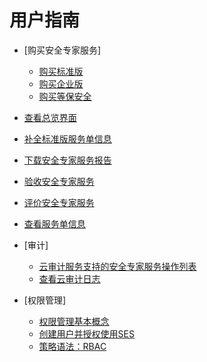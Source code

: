 # 用户指南

-   [购买安全专家服务]
    -   [购买标准版](购买标准版.md)
    -   [购买企业版](购买企业版.md)
    -   [购买等保安全](购买等保安全.md)

-   [查看总览界面](查看总览界面.md)
-   [补全标准版服务单信息](补全标准版服务单信息.md)
-   [下载安全专家服务报告](下载安全专家服务报告.md)
-   [验收安全专家服务](验收安全专家服务.md)
-   [评价安全专家服务](评价安全专家服务.md)
-   [查看服务单信息](查看服务单信息.md)
-   [审计]
    -   [云审计服务支持的安全专家服务操作列表](云审计服务支持的安全专家服务操作列表.md)
    -   [查看云审计日志](查看云审计日志.md)

-   [权限管理]
    -   [权限管理基本概念](权限管理基本概念.md)
    -   [创建用户并授权使用SES](创建用户并授权使用SES.md)
    -   [策略语法：RBAC](策略语法-RBAC.md)


